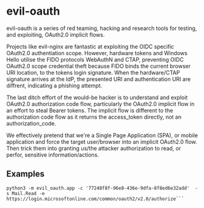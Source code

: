 # evil-oauth
evil-oauth is a series of red teaming, hacking and research tools for testing, and exploiting, OAuth2.0 implicit flows.

Projects like evil-nginx are fantastic at exploiting the OIDC specific OAuth2.0 authentiation scope. However, hardware tokens and Windows Hello utilise the FIDO protocols WebAuthN and CTAP, preventing OIDC OAuth2.0 scope credential theft because FIDO binds the current browser URI location, to the tokens login signature. When the hardware/CTAP signature arrives at the IdP, the presented URI and authentication URI are diffrent, indicating a phishing attempt.

The last ditch effort of the would-be hacker is to understand and exploit OAuth2.0 authorization code flow, particularly the OAuth2.0 implicit flow in an effort to steal Bearer tokens. The implicit flow is different to the authorization code flow as it returns the access_token directly, not an authorization_code.

We effectively pretend that we're a Single Page Application (SPA), or mobile application and force the target user/browser into an implicit OAuth2.0 flow. Then trick them into granting us/the attacker authorization to read, or perfor, sensitive information/actions.

## Examples
```shell
python3 -m evil_oauth.app -c '77248f8f-96e8-436e-9dfa-8f8ed6e32add'  -s Mail.Read -e https://login.microsoftonline.com/common/oauth2/v2.0/authorize```
